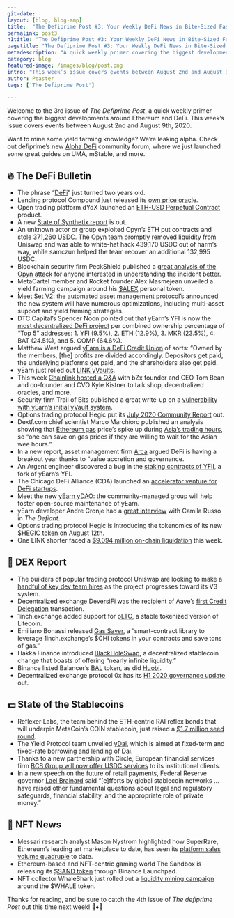 ```yaml
---
git-date:
layout: [blog, blog-amp]
title:  "The Defiprime Post #3: Your Weekly DeFi News in Bite-Sized Fashion"
permalink: post3
h1title: "The Defiprime Post #3: Your Weekly DeFi News in Bite-Sized Fashion"
pagetitle: "The Defiprime Post #3: Your Weekly DeFi News in Bite-Sized Fashion"
metadescription: "A quick weekly primer covering the biggest developments around Ethereum and DeFi. This week’s issue covers events between August 2nd and August 9th, 2020."
category: blog
featured-image: /images/blog/post.png
intro: "This week’s issue covers events between August 2nd and August 9th, 2020."
author: Peaster
tags: ['The Defiprime Post']

---
```

Welcome to the 3rd issue of _The Defiprime Post_, a quick weekly primer covering the biggest developments around Ethereum and DeFi. This week’s issue covers events between August 2nd and August 9th, 2020.

Want to mine some yield farming knowledge? We’re leaking alpha. Check out defiprime’s new [Alpha DeFi](https://alpha.defiprime.com/c/yield-farming/6) community forum, where we just launched some great guides on UMA, mStable, and more.

## 🔥 The DeFi Bulletin

*   The phrase “[DeFi](https://twitter.com/injeyeo/status/1289693333988597760)” just turned two years old.
*   Lending protocol Compound just released its [own price oracl](https://www.theblockcrypto.com/linked/74372/defi-compound-price-oracle)e.
*   Open trading platform dYdX launched an [ETH-USD Perpetual Contract ](https://twitter.com/dydxprotocol/status/1290696535634841600)product.
*   A new [State of Synthetix report](https://blog.synthetix.io/state-of-synthetix-h2-2020/) is out.
*   An unknown actor or group exploited Opyn’s ETH put contracts and stole [371,260 USDC](https://medium.com/opyn/opyn-eth-put-exploit-c5565c528ad2). The Opyn team promptly removed liquidity from Uniswap and was able to white-hat hack 439,170 USDC out of harm’s way, while samczun helped the team recover an additional 132,995 USDC.
*   Blockchain security firm PeckShield published a [great analysis of the Opyn attack](https://medium.com/@peckshield/opyn-hacks-root-cause-analysis-c65f3fe249db) for anyone interested in understanding the incident better.
*   MetaCartel member and Rocket founder Alex Masmejean unveiled a yield farming campaign around his [$ALEX](https://medium.com/@AlexMasmej/introducing-the-alex-yield-round-78a14d4ba263) personal token.
*   Meet [Set V2](https://medium.com/set-protocol/introducing-set-v2-afc577050bc0): the automated asset management protocol’s announced the new system will have numerous optimizations, including multi-asset support and yield farming strategies.
*   DTC Capital’s Spencer Noon pointed out that yEarn’s YFI is now the [most decentralized DeFi project](https://twitter.com/spencernoon/status/1290403375369138178) per combined ownership percentage of “Top 5” addresses: 1. YFI (9.5%), 2. ETH (12.9%), 3. MKR (23.5%), 4. BAT (24.5%), and 5. COMP (64.6%).
*   Matthew West argued [yEarn is a DeFi Credit Union](https://twitter.com/mattdwest/status/1290363317928620032) of sorts: “Owned by the members, [the] profits are divided accordingly. Depositors get paid, the underlying platforms get paid, and the shareholders also get paid.
*   yEarn just rolled out [LINK yVaults](https://medium.com/iearn/delegated-vaults-explained-fa81f1c3fce2).
*   This week [Chainlink hosted a Q&A](https://twitter.com/Smart_Contract/status/1290382189713133568) with bZx founder and CEO Tom Bean and co-founder and CVO Kyle Kistner to talk shop, decentralized oracles, and more.
*   Security firm Trail of Bits published a great write-up on a [vulnerability with yEarn’s initial yVault system](https://blog.trailofbits.com/2020/08/05/accidentally-stepping-on-a-defi-lego/).
*   Options trading protocol Hegic put its [July 2020 Community Report](https://medium.com/@molly.wintermute/hegic-july-2020-community-report-4cfe531296d6) out.
*   Dextf.com chief scientist Marco Marchioro published an analysis showing that [Ethereum gas](/gas) price’s spike up during [Asia’s trading hours](https://medium.com/dextf/ethereum-how-to-save-even-more-on-gas-price-with-a-weekly-plan-c6689ac09fe6), so “one can save on gas prices if they are willing to wait for the Asian wee hours.”
*   In a new report, asset management firm [Arca](https://www.ar.ca/blog/crypto-market-recap-08-02-20) argued DeFi is having a breakout year thanks to “value accretion and governance.
*   An Argent engineer discovered a bug in the [staking contracts of YFII](https://twitter.com/oli_vdb/status/1290370855709573122), a fork of yEarn’s YFI.
*   The Chicago DeFi Alliance (CDA) launched an [accelerator venture for DeFi startups](https://www.coindesk.com/theres-now-an-accelerator-exclusively-for-defi-startups).
*   Meet the new [yEarn yDAO](https://medium.com/@coopahtroopa.eth/ydao-for-yearn-community-funding-94a102a2d8c7): the community-managed group will help foster open-source maintenance of yEarn.
*   yEarn developer Andre Cronje had a [great interview](https://thedefiant.substack.com/p/defi-builder-andre-cronje-isnt-going-1cc) with Camila Russo in _The Defiant_.
*   Options trading protocol Hegic is introducing the tokenomics of its new [$HEGIC token](https://twitter.com/HegicOptions/status/1292077858387644419) on August 12th.
*   One LINK shorter faced a [$9.094 million on-chain liquidation](https://twitter.com/DegenSpartan/status/1292137433736179712) this week.


## 💱 DEX Report

*   The builders of popular trading protocol Uniswap are looking to make a [handful of key dev team hires](https://twitter.com/haydenzadams/status/1290408898898341888) as the project progresses toward its V3 system.
*   Decentralized exchange DeversiFi was the recipient of Aave’s [first Credit Delegation](https://medium.com/aave/first-credit-delegation-on-aave-protocol-to-deversifi-is-here-c6c0aedb70d4) transaction.
*   1inch.exchange added support for [pLTC](https://twitter.com/1inchExchange/status/1290308703699304449), a stable tokenized version of Litecoin.
*   Emiliano Bonassi released [Gas Saver](https://twitter.com/emilianobonassi/status/1291033596774490121), a “smart-contract library to leverage 1inch.exchange’s $CHI tokens in your contracts and save tons of gas.”
*   Hakka Finance introduced [BlackHoleSwap](https://twitter.com/hakkafinance/status/1290389134452826113), a decentralized stablecoin change that boasts of offering “nearly infinite liquidity.”
*   Binance listed Balancer’s [BAL](https://www.binance.com/en/support/articles/2816e153fe36411fa39b34247db77db0?utm_source=BinanceTwitter&utm_medium=GlobalSocial&utm_campaign=GlobalSocial) token, as did [Huobi](https://support.hbfile.net/hc/en-us/articles/900002057986).
*   Decentralized exchange protocol 0x has its [H1 2020 governance update](https://blog.0xproject.com/zrx-portal-and-governance-h1-update-4e85ad889477) out.


## 💵 State of the Stablecoins

*   Reflexer Labs, the team behind the ETH-centric RAI reflex bonds that will underpin MetaCoin’s COIN stablecoin, just raised a [$1.7 million seed round](https://www.coindesk.com/eth-lite-reflexer-labs-raises-1-7m-to-build-a-somewhat-stable-coin-for-defi).
*   The Yield Protocol team unveiled [yDai](https://medium.com/yield-protocol/introducing-ydai-43a727b96fc7), which is aimed at fixed-term and fixed-rate borrowing and lending of Dai.
*   Thanks to a new partnership with Circle, European financial services firm [BCB Group will now offer USDC services](https://www.coindesk.com/financial-service-provider-to-coinbase-teams-with-circle-to-offer-stablecoin-payments-in-eu) to its institutional clients.
*   In a new speech on the future of retail payments, Federal Reserve governor [Lael Brainard](https://www.theblockcrypto.com/linked/74207/fed-brainard-stablecoins-stability-money) said “[e]fforts by global stablecoin networks … have raised other fundamental questions about legal and regulatory safeguards, financial stability, and the appropriate role of private money.”


## 💎 NFT News

*   Messari research analyst Mason Nystrom highlighted how SuperRare, Ethereum’s leading art marketplace to date, has seen its [platform sales volume quadruple](https://twitter.com/masonnystrom/status/1290653593683595265) to date.
*   Ethereum-based and NFT-centric gaming world The Sandbox is releasing its [$SAND token](https://twitter.com/TheSandboxGame/status/1290863511590117382) through Binance Launchpad.
*   NFT collector WhaleShark just rolled out a [liquidity mining campaign](https://beta.cent.co/+t4tcqj) around the $WHALE token.  

Thanks for reading, and be sure to catch the 4th issue of _The_ _defiprime Post_ out this time next week! 👋♦️👋
